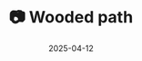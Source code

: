 ---
title: '📷 Wooded path'
date: '2025-04-12'
image: 'https://cdn.diblasio.social/static/photos/2025/20250412_142152.jpg'
thumbnail: 'https://cdn.diblasio.social/static/photos/2025/thumbnails/20250412_142152.jpg'
alt_text: "A wooded path surrounded by trees in Huizen, Netherlands."
tags:
  - "#Photography"
  - "#Netherlands"
  - "#NoordHolland"
  - "#Nature"
  - "#ForestPath"
  - "#NaturePhotography"
  - "#Scenic"
  - "#iPhonePhotography"
  - "#NatureLovers"
  - "#OutdoorPhotography"
description: ''
created_date: '2025-04-12'
location: "119, Blaricummerstraat, Rijsbergen, Huizerhoogt, Huizen, Noord-Holland, Nederland, 1272 JG, Nederland"
exif_data: "Apple iPhone 15 Pro 6.765mm f/1.78 (1/800 | f/1.8 | ISO 80)"
draft: false
---